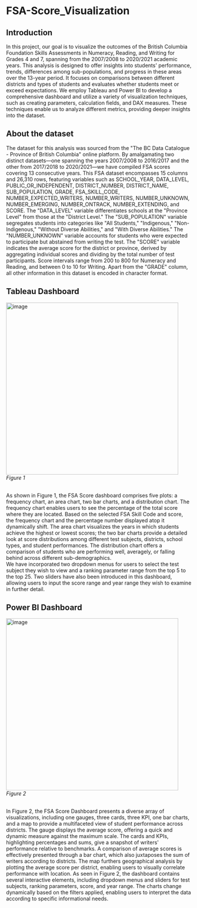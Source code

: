 # FSA-Score_Visualization <br>
## Introduction
In this project, our goal is to visualize the outcomes of the British Columbia Foundation Skills Assessments in Numeracy, Reading, and Writing for Grades 4 and 7, spanning from the 2007/2008 to 2020/2021 academic years. This analysis is designed to offer insights into students' performance, trends, differences among sub-populations, and progress in these areas over the 13-year period. It focuses on comparisons between different districts and types of students and evaluates whether students meet or exceed expectations.
We employ Tableau and Power BI to develop a comprehensive dashboard and utilize a variety of visualization techniques, such as creating parameters, calculation fields, and DAX measures. These techniques enable us to analyze different metrics, providing deeper insights into the dataset.<br>

## About the dataset
The dataset for this analysis was sourced from the "The BC Data Catalogue - Province of British Columbia" online platform. By amalgamating two distinct datasets—one spanning the years 2007/2008 to 2016/2017 and the other from 2017/2018 to 2020/2021—we have compiled FSA scores covering 13 consecutive years.
This FSA dataset encompasses 15 columns and 26,310 rows, featuring variables such as SCHOOL_YEAR, DATA_LEVEL, PUBLIC_OR_INDEPENDENT, DISTRICT_NUMBER, DISTRICT_NAME, SUB_POPULATION, GRADE, FSA_SKILL_CODE, NUMBER_EXPECTED_WRITERS, NUMBER_WRITERS, NUMBER_UNKNOWN, NUMBER_EMERGING, NUMBER_ONTRACK, NUMBER_EXTENDING, and SCORE.
The "DATA_LEVEL" variable differentiates schools at the "Province Level" from those at the "District Level." The "SUB_POPULATION" variable segregates students into categories like "All Students," "Indigenous," "Non-Indigenous," "Without Diverse Abilities," and "With Diverse Abilities." The "NUMBER_UNKNOWN" variable accounts for students who were expected to participate but abstained from writing the test. The "SCORE" variable indicates the average score for the district or province, derived by aggregating individual scores and dividing by the total number of test participants. Score intervals range from 200 to 800 for Numeracy and Reading, and between 0 to 10 for Writing. Apart from the "GRADE" column, all other information in this dataset is encoded in character format.<br>

## Tableau Dashboard

<p>
    <img width="468" alt="image" src="https://github.com/LIUAnthea/FSA-Score_Visualization/assets/130535253/2b45df07-b06f-4c03-96c5-1dac18710a9d"> <br>
    <em>Figure 1 </em>
</p> <br>
As shown in Figure 1, the FSA Score dashboard comprises five plots: a frequency chart, an area chart, two bar charts, and a distribution chart. The frequency chart enables users to see the percentage of the total score where they are located. Based on the selected FSA Skill Code and score, the frequency chart and the percentage number displayed atop it dynamically shift. The area chart visualizes the years in which students achieve the highest or lowest scores; the two bar charts provide a detailed look at score distributions among different test subjects, districts, school types, and student performances. The distribution chart offers a comparison of students who are performing well, averagely, or falling behind across different sub-demographics.<br>
We have incorporated two dropdown menus for users to select the test subject they wish to view and a ranking parameter range from the top 5 to the top 25. Two sliders have also been introduced in this dashboard, allowing users to input the score range and year range they wish to examine in further detail.<br>

## Power BI Dashboard
<p>
    <img width="468" alt="image" src="https://github.com/LIUAnthea/FSA-Score_Visualization/assets/130535253/52e365a1-9e72-433b-b554-e0bba4c3366c"> <br>
    <em>Figure 2 </em>
</p> <br>
In Figure 2, the FSA Score Dashboard presents a diverse array of visualizations, including one gauges, three cards, three KPI, one bar charts, and a map to provide a multifaceted view of student performance across districts. The gauge displays the average score, offering a quick and dynamic measure against the maximum scale. The cards and KPIs, highlighting percentages and sums, give a snapshot of writers' performance relative to benchmarks. A comparison of average scores is effectively presented through a bar chart, which also juxtaposes the sum of writers according to districts. The map furthers geographical analysis by plotting the average score per district, enabling users to visually correlate performance with location. 
As seen in Figure 2, the dashboard contains several interactive elements, including dropdown menus and sliders for test subjects, ranking parameters, score, and year range. The charts change dynamically based on the filters applied, enabling users to interpret the data according to specific informational needs.



